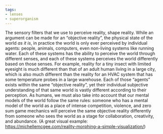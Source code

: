 ```yaml
---
tags:
- lenses
- superorganism
---
```

The sensory filters that we use to perceive reality, shape reality. While an argument can be made for an “objective reality”, the physical state of the world *as it is*, in practice the world is only ever perceived by individual agents: people, animals, computers, even non-living systems like running water. Each of these systems has the ability to perceive the world through different senses, and each of these systems perceives the world differently based on those senses. For example, reality for a tiny insect with limited eyesight is much different than that of an adult human living in a large city, which is also much different than the reality for an HVAC system that has some temperature probes in a large warehouse. Each of those “agents” exists within the same “objective reality”, yet their individual subjective understanding of that same world is vastly different according to their perception. As humans, we must also take into account that our mental models of the world follow the same rules: someone who has a mental model of the world as a place of intense competition, violence, and zero sum game mechanics will perceive the same objective reality differently from someone who sees the world as a stage for collaboration, creativity, and abundance. (A great visual example: https://michellemcgee.com/reality-morphing-a-simple-visualization/)